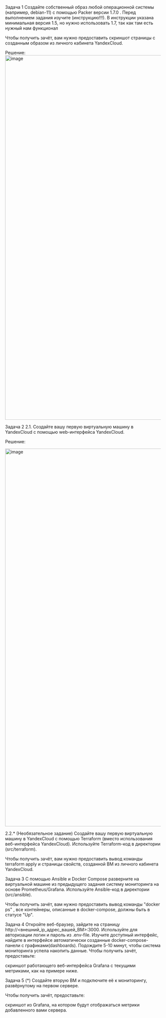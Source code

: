 Задача 1
Создайте собственный образ любой операционной системы (например, debian-11) с помощью Packer версии 1.7.0 . Перед выполнением задания изучите (инструкцию!!!). В инструкции указана минимальная версия 1.5, но нужно использовать 1.7, так как там есть нужный нам функционал

Чтобы получить зачёт, вам нужно предоставить скриншот страницы с созданным образом из личного кабинета YandexCloud.

Решение:
<img width="1178" alt="image" src="https://github.com/Franky12111990/Home_Works/assets/121640886/d70ddd3d-2d71-44e0-b61d-2890bc93f9d8">


Задача 2
2.1. Создайте вашу первую виртуальную машину в YandexCloud с помощью web-интерфейса YandexCloud.

Решение:

<img width="1221" alt="image" src="https://github.com/Franky12111990/Home_Works/assets/121640886/614d4430-6ef4-4536-8794-7c80347bdf2d">


2.2.* (Необязательное задание)
Создайте вашу первую виртуальную машину в YandexCloud с помощью Terraform (вместо использования веб-интерфейса YandexCloud). Используйте Terraform-код в директории (src/terraform).

Чтобы получить зачёт, вам нужно предоставить вывод команды terraform apply и страницы свойств, созданной ВМ из личного кабинета YandexCloud.

Задача 3
С помощью Ansible и Docker Compose разверните на виртуальной машине из предыдущего задания систему мониторинга на основе Prometheus/Grafana. Используйте Ansible-код в директории (src/ansible).

Чтобы получить зачёт, вам нужно предоставить вывод команды "docker ps" , все контейнеры, описанные в docker-compose, должны быть в статусе "Up".

Задача 4
Откройте веб-браузер, зайдите на страницу http://<внешний_ip_адрес_вашей_ВМ>:3000.
Используйте для авторизации логин и пароль из .env-file.
Изучите доступный интерфейс, найдите в интерфейсе автоматически созданные docker-compose-панели с графиками(dashboards).
Подождите 5-10 минут, чтобы система мониторинга успела накопить данные.
Чтобы получить зачёт, предоставьте:

скриншот работающего веб-интерфейса Grafana с текущими метриками, как на примере ниже.


Задача 5 (*)
Создайте вторую ВМ и подключите её к мониторингу, развёрнутому на первом сервере.

Чтобы получить зачёт, предоставьте:

скриншот из Grafana, на котором будут отображаться метрики добавленного вами сервера.
